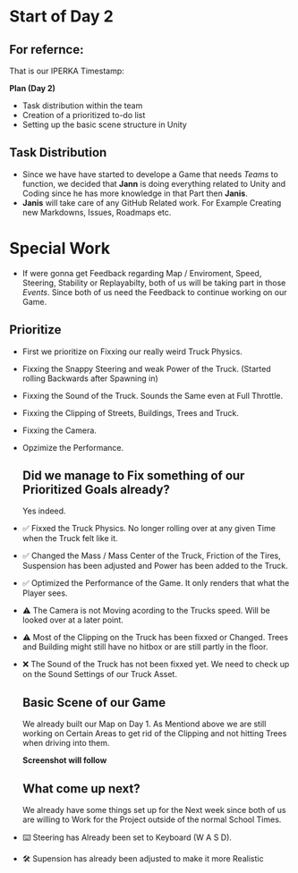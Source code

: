 # Start of Day 2

## For refernce:

That is our IPERKA Timestamp:

**Plan (Day 2)**
- Task distribution within the team  
- Creation of a prioritized to-do list  
- Setting up the basic scene structure in Unity
  

## Task Distribution

- Since we have have started to develope a Game that needs *Teams* to function, we decided that **Jann** is doing everything related to Unity and Coding since he has more knowledge in that Part then **Janis**.
- **Janis** will take care of any GitHub Related work. For Example Creating new Markdowns, Issues, Roadmaps etc.

 # Special Work

- If were gonna get Feedback regarding Map / Enviroment, Speed, Steering, Stability or Replayabilty, both of us will be taking part in those *Events*. Since both of us need the Feedback to continue working on our Game.

## Prioritize

- First we prioritize on Fixxing our really weird Truck Physics.
- Fixxing the Snappy Steering and weak Power of the Truck. (Started rolling Backwards after Spawning in)
- Fixxing the Sound of the Truck. Sounds the Same even at Full Throttle. 
- Fixxing the Clipping of Streets, Buildings, Trees and Truck.
- Fixxing the Camera.
- Opzimize the Performance.

  ## Did we manage to Fix something of our Prioritized Goals already?

  Yes indeed.
  
- ✅ Fixxed the Truck Physics. No longer rolling over at any given Time when the Truck felt like it.
- ✅ Changed the Mass / Mass Center of the Truck, Friction of the Tires, Suspension has been adjusted and Power has been added to the Truck.
- ✅ Optimized the Performance of the Game. It only renders that what the Player sees.
- ⚠️ The Camera is not Moving acording to the Trucks speed. Will be looked over at a later point.
- ⚠️ Most of the Clipping on the Truck has been fixxed or Changed. Trees and Building might still have no hitbox or are still partly in the floor.
- ❌ The Sound of the Truck has not been fixxed yet. We need to check up on the Sound Settings of our Truck Asset.

  ## Basic Scene of our Game
  We already built our Map on Day 1. As Mentiond above we are still working on Certain Areas to get rid of the Clipping and not hitting Trees when driving into them.

  **Screenshot will follow**


  ## What come up next?

  We already have some things set up for the Next week since both of us are willing to Work for the Project outside of the normal School Times.

 - ⌨️ Steering has Already been set to Keyboard (W A S D).
 - 🛠️ Supension has already been adjusted to make it more Realistic 
